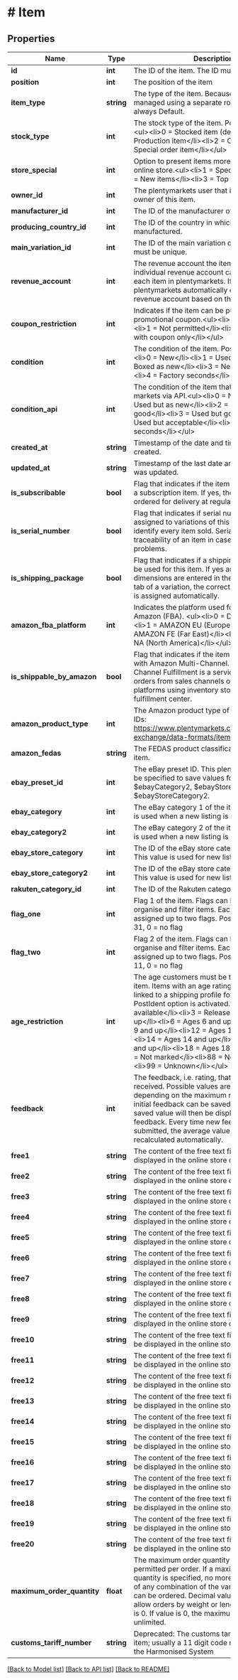 # # Item

## Properties

Name | Type | Description | Notes
------------ | ------------- | ------------- | -------------
**id** | **int** | The ID of the item. The ID must be unique. | [optional] 
**position** | **int** | The position of the item | [optional] 
**item_type** | **string** | The type of the item. Because Set items are managed using a separate route, this value is always Default. | [optional] 
**stock_type** | **int** | The stock type of the item. Possible values:&lt;ul&gt;&lt;li&gt;0 &#x3D; Stocked item (default)&lt;/li&gt;&lt;li&gt;1 &#x3D; Production item&lt;/li&gt;&lt;li&gt;2 &#x3D; Colli&lt;/li&gt;&lt;li&gt;3 &#x3D; Special order item&lt;/li&gt;&lt;/ul&gt; | [optional] 
**store_special** | **int** | Option to present items more prominently in the online store.&lt;ul&gt;&lt;li&gt;1 &#x3D; Special offer&lt;/li&gt;&lt;li&gt;2 &#x3D; New items&lt;/li&gt;&lt;li&gt;3 &#x3D; Top items&lt;/li&gt;&lt;/ul&gt; | [optional] 
**owner_id** | **int** | The plentymarkets user that is assigned as owner of this item. | [optional] 
**manufacturer_id** | **int** | The ID of the manufacturer of the item | [optional] 
**producing_country_id** | **int** | The ID of the country in which the item was manufactured. | [optional] 
**main_variation_id** | **int** | The ID of the main variation of the item. The ID must be unique. | [optional] 
**revenue_account** | **int** | The revenue account the item is linked to. An individual revenue account can be saved for each item in plentymarkets. If this is not done, plentymarkets automatically determines a revenue account based on the VAT rate. | [optional] 
**coupon_restriction** | **int** | Indicates if the item can be purchased using a promotional coupon.&lt;ul&gt;&lt;li&gt;0 &#x3D; Permitted&lt;/li&gt;&lt;li&gt;1 &#x3D; Not permitted&lt;/li&gt;&lt;li&gt;2 &#x3D; Purchasable with coupon only&lt;/li&gt;&lt;/ul&gt; | [optional] 
**condition** | **int** | The condition of the item. Possible values:&lt;ul&gt;&lt;li&gt;0 &#x3D; New&lt;/li&gt;&lt;li&gt;1 &#x3D; Used&lt;/li&gt;&lt;li&gt;2 &#x3D; Boxed as new&lt;/li&gt;&lt;li&gt;3 &#x3D; New with label&lt;/li&gt;&lt;li&gt;4 &#x3D; Factory seconds&lt;/li&gt;&lt;/ul&gt; | [optional] 
**condition_api** | **int** | The condition of the item that is transferred to markets via API.&lt;ul&gt;&lt;li&gt;0 &#x3D; New&lt;/li&gt;&lt;li&gt;1 &#x3D; Used but as new&lt;/li&gt;&lt;li&gt;2 &#x3D; Used but very good&lt;/li&gt;&lt;li&gt;3 &#x3D; Used but good&lt;/li&gt;&lt;li&gt;4 &#x3D; Used but acceptable&lt;/li&gt;&lt;li&gt;5 &#x3D; Factory seconds&lt;/li&gt;&lt;/ul&gt; | [optional] 
**created_at** | **string** | Timestamp of the date and time the item was created. | [optional] 
**updated_at** | **string** | Timestamp of the last date and time the item was updated. | [optional] 
**is_subscribable** | **bool** | Flag that indicates if the item can be ordered as a subscription item. If yes, the item can be ordered for delivery at regular intervals. | [optional] 
**is_serial_number** | **bool** | Flag that indicates if serial numbers are to be assigned to variations of this item to uniquely identify every item sold. Serial numbers ensure traceability of an item in case of errors or problems. | [optional] 
**is_shipping_package** | **bool** | Flag that indicates if a shipping package is to be used for this item. If yes and the variation&#39;s dimensions are entered in the &lt;b&gt;Settings&lt;/b&gt; tab of a variation, the correct shipping package is assigned automatically. | [optional] 
**amazon_fba_platform** | **int** | Indicates the platform used for Fulfilment by Amazon (FBA). &lt;ul&gt;&lt;li&gt;0 &#x3D; Do not use&lt;/li&gt;&lt;li&gt;1 &#x3D; AMAZON EU (Europe)&lt;/li&gt;&lt;li&gt;2 &#x3D; AMAZON FE (Far East)&lt;/li&gt;&lt;li&gt;3 &#x3D; AMAZON NA (North America)&lt;/li&gt;&lt;/ul&gt; | [optional] 
**is_shippable_by_amazon** | **bool** | Flag that indicates if the item can be shipped with Amazon Multi-Channel. Amazon Multi-Channel Fulfillment is a service for fulfilling orders from sales channels other than Amazon platforms using inventory stored in the Amazon fulfillment center. | [optional] 
**amazon_product_type** | **int** | The Amazon product type of the item. List of IDs: https://www.plentymarkets.co.uk/manual/data-exchange/data-formats/item/ | [optional] 
**amazon_fedas** | **string** | The FEDAS product classification key of the item. | [optional] 
**ebay_preset_id** | **int** | The eBay preset ID. This plentymarkets ID must be specified to save values for $ebayCategory, $ebayCategory2, $ebayStoreCategory and $ebayStoreCategory2. | [optional] 
**ebay_category** | **int** | The eBay category 1 of the item. This category is used when a new listing is created. | [optional] 
**ebay_category2** | **int** | The eBay category 2 of the item. This category is used when a new listing is created. | [optional] 
**ebay_store_category** | **int** | The ID of the eBay store category 1 of the item. This value is used for new listings. | [optional] 
**ebay_store_category2** | **int** | The ID of the eBay store category 2 of the item. This value is used for new listings. | [optional] 
**rakuten_category_id** | **int** | The ID of the Rakuten category of this item. | [optional] 
**flag_one** | **int** | Flag 1 of the item. Flags can be used to organise and filter items. Each item can be assigned up to two flags. Possible values: 1 to 31, 0 &#x3D; no flag | [optional] 
**flag_two** | **int** | Flag 2 of the item. Flags can be used to organise and filter items. Each item can be assigned up to two flags. Possible values: 1 to 11, 0 &#x3D; no flag | [optional] 
**age_restriction** | **int** | The age customers must be to purchase the item. Items with an age rating of 18+ must be linked to a shipping profile for which the PostIdent option is activated.&lt;ul&gt;&lt;li&gt;0 &#x3D; None available&lt;/li&gt;&lt;li&gt;3 &#x3D; Released for ages 3 and up&lt;/li&gt;&lt;li&gt;6 &#x3D; Ages 6 and up&lt;/li&gt;&lt;li&gt;9 &#x3D; Ages 9 and up&lt;/li&gt;&lt;li&gt;12 &#x3D; Ages 12 and up&lt;/li&gt;&lt;li&gt;14 &#x3D; Ages 14 and up&lt;/li&gt;&lt;li&gt;16 &#x3D; Ages 16 and up&lt;/li&gt;&lt;li&gt;18 &#x3D; Ages 18 and up&lt;/li&gt;&lt;li&gt;50 &#x3D; Not marked&lt;/li&gt;&lt;li&gt;88 &#x3D; Not required&lt;/li&gt;&lt;li&gt;99 &#x3D; Unknown&lt;/li&gt;&lt;/ul&gt; | [optional] 
**feedback** | **int** | The feedback, i.e. rating, that this item received. Possible values are 1 to 5 or 1 to 10 depending on the maximum rating setting. An initial feedback can be saved for items. The saved value will then be displayed as the initial feedback. Every time new feedback is submitted, the average value will be recalculated automatically. | [optional] 
**free1** | **string** | The content of the free text field 1. This can be displayed in the online store or on eBay. | [optional] 
**free2** | **string** | The content of the free text field 2. This can be displayed in the online store or on eBay. | [optional] 
**free3** | **string** | The content of the free text field 3. This can be displayed in the online store or on eBay. | [optional] 
**free4** | **string** | The content of the free text field 4. This can be displayed in the online store or on eBay. | [optional] 
**free5** | **string** | The content of the free text field 5. This can be displayed in the online store or on eBay. | [optional] 
**free6** | **string** | The content of the free text field 6. This can be displayed in the online store or on eBay. | [optional] 
**free7** | **string** | The content of the free text field 7. This can be displayed in the online store or on eBay. | [optional] 
**free8** | **string** | The content of the free text field 8. This can be displayed in the online store or on eBay. | [optional] 
**free9** | **string** | The content of the free text field 9. This can be displayed in the online store or on eBay. | [optional] 
**free10** | **string** | The content of the free text field 10. This can be displayed in the online store or on eBay. | [optional] 
**free11** | **string** | The content of the free text field 11. This can be displayed in the online store or on eBay. | [optional] 
**free12** | **string** | The content of the free text field 12. This can be displayed in the online store or on eBay. | [optional] 
**free13** | **string** | The content of the free text field 13. This can be displayed in the online store or on eBay. | [optional] 
**free14** | **string** | The content of the free text field 14. This can be displayed in the online store or on eBay. | [optional] 
**free15** | **string** | The content of the free text field 15. This can be displayed in the online store or on eBay. | [optional] 
**free16** | **string** | The content of the free text field 16. This can be displayed in the online store or on eBay. | [optional] 
**free17** | **string** | The content of the free text field 17. This can be displayed in the online store or on eBay. | [optional] 
**free18** | **string** | The content of the free text field 18. This can be displayed in the online store or on eBay. | [optional] 
**free19** | **string** | The content of the free text field 19. This can be displayed in the online store or on eBay. | [optional] 
**free20** | **string** | The content of the free text field 20. This can be displayed in the online store or on eBay. | [optional] 
**maximum_order_quantity** | **float** | The maximum order quantity of an item permitted per order. If a maximum order quantity is specified, no more than this quantity of any combination of the variations of the item can be ordered. Decimal values are possible to allow orders by weight or length. Default value is 0. If value is 0, the maximum order quantity is unlimited. | [optional] 
**customs_tariff_number** | **string** | Deprecated: The customs tariff number of the item; usually a 11 digit code number based on the Harmonised System | [optional] 

[[Back to Model list]](../../README.md#documentation-for-models) [[Back to API list]](../../README.md#documentation-for-api-endpoints) [[Back to README]](../../README.md)


